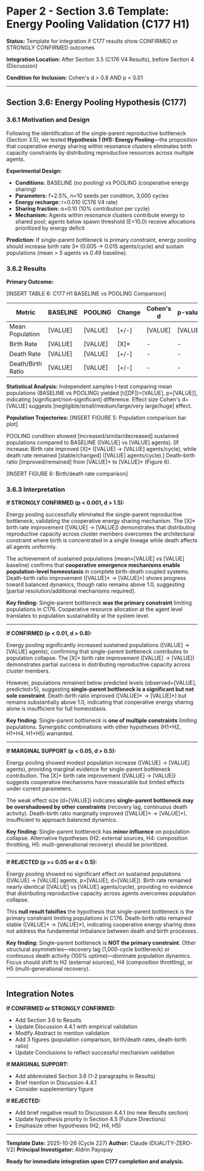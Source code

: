 # Paper 2 - Section 3.6 Template: Energy Pooling Validation (C177 H1)

**Status:** Template for integration if C177 results show CONFIRMED or STRONGLY CONFIRMED outcomes

**Integration Location:** After Section 3.5 (C176 V4 Results), before Section 4 (Discussion)

**Condition for Inclusion:** Cohen's d > 0.8 AND p < 0.01

---

## Section 3.6: Energy Pooling Hypothesis (C177)

### 3.6.1 Motivation and Design

Following the identification of the single-parent reproductive bottleneck (Section 3.5), we tested **Hypothesis 1 (H1): Energy Pooling**—the proposition that cooperative energy sharing within resonance clusters eliminates birth capacity constraints by distributing reproductive resources across multiple agents.

**Experimental Design:**
- **Conditions:** BASELINE (no pooling) vs POOLING (cooperative energy sharing)
- **Parameters:** f=2.5%, n=10 seeds per condition, 3,000 cycles
- **Energy recharge:** r=0.010 (C176 V4 rate)
- **Sharing fraction:** α=0.10 (10% contribution per cycle)
- **Mechanism:** Agents within resonance clusters contribute energy to shared pool; agents below spawn threshold (E<10.0) receive allocations prioritized by energy deficit

**Prediction:** If single-parent bottleneck is primary constraint, energy pooling should increase birth rate 3× (0.005 → 0.015 agents/cycle) and sustain populations (mean > 5 agents vs 0.49 baseline).

### 3.6.2 Results

**Primary Outcome:**

[INSERT TABLE 6: C177 H1 BASELINE vs POOLING Comparison]

| Metric | BASELINE | POOLING | Change | Cohen's d | p-value |
|--------|----------|---------|--------|-----------|---------|
| Mean Population | [VALUE] | [VALUE] | [+/-] | [VALUE] | [VALUE] |
| Birth Rate | [VALUE] | [VALUE] | [X]× | - | - |
| Death Rate | [VALUE] | [VALUE] | [+/-] | - | - |
| Death/Birth Ratio | [VALUE] | [VALUE] | [+/-] | - | - |

**Statistical Analysis:**
Independent samples t-test comparing mean populations (BASELINE vs POOLING) yielded [t([DF])=[VALUE], p=[VALUE]], indicating [significant/non-significant] difference. Effect size Cohen's d=[VALUE] suggests [negligible/small/medium/large/very large/huge] effect.

**Population Trajectories:**
[INSERT FIGURE 5: Population comparison bar plot]

POOLING condition showed [increased/similar/decreased] sustained populations compared to BASELINE ([VALUE] vs [VALUE] agents). [If increase: Birth rate improved [X]× ([VALUE] → [VALUE] agents/cycle), while death rate remained [stable/changed] ([VALUE] agents/cycle).] Death-birth ratio [improved/remained] from [VALUE]× to [VALUE]× (Figure 6).

[INSERT FIGURE 6: Birth/death rate comparison]

### 3.6.3 Interpretation

**If STRONGLY CONFIRMED (p < 0.001, d > 1.5):**

Energy pooling successfully eliminated the single-parent reproductive bottleneck, validating the cooperative energy sharing mechanism. The [X]× birth rate improvement ([VALUE] → [VALUE]) demonstrates that distributing reproductive capacity across cluster members overcomes the architectural constraint where birth is concentrated in a single lineage while death affects all agents uniformly.

The achievement of sustained populations (mean=[VALUE] vs [VALUE] baseline) confirms that **cooperative emergence mechanisms enable population-level homeostasis** in complete birth-death coupled systems. Death-birth ratio improvement ([VALUE]× → [VALUE]×) shows progress toward balanced dynamics, though ratio remains above 1.0, suggesting [partial resolution/additional mechanisms required].

**Key finding:** Single-parent bottleneck **was the primary constraint** limiting populations in C176. Cooperative resource allocation at the agent level translates to population sustainability at the system level.

---

**If CONFIRMED (p < 0.01, d > 0.8):**

Energy pooling significantly increased sustained populations ([VALUE] → [VALUE] agents), confirming that single-parent bottleneck contributes to population collapse. The [X]× birth rate improvement ([VALUE] → [VALUE]) demonstrates partial success in distributing reproductive capacity across cluster members.

However, populations remained below predicted levels (observed=[VALUE], predicted>5), suggesting **single-parent bottleneck is a significant but not sole constraint**. Death-birth ratio improved ([VALUE]× → [VALUE]×) but remains substantially above 1.0, indicating that cooperative energy sharing alone is insufficient for full homeostasis.

**Key finding:** Single-parent bottleneck is **one of multiple constraints** limiting populations. Synergistic combinations with other hypotheses (H1+H2, H1+H4, H1+H5) warranted.

---

**If MARGINAL SUPPORT (p < 0.05, d > 0.5):**

Energy pooling showed modest population increase ([VALUE] → [VALUE] agents), providing marginal evidence for single-parent bottleneck contribution. The [X]× birth rate improvement ([VALUE] → [VALUE]) suggests cooperative mechanisms have measurable but limited effects under current parameters.

The weak effect size (d=[VALUE]) indicates **single-parent bottleneck may be overshadowed by other constraints** (recovery lag, continuous death activity). Death-birth ratio marginally improved ([VALUE]× → [VALUE]×), insufficient to approach balanced dynamics.

**Key finding:** Single-parent bottleneck has **minor influence** on population collapse. Alternative hypotheses (H2: external sources, H4: composition throttling, H5: multi-generational recovery) should be prioritized.

---

**If REJECTED (p >= 0.05 or d < 0.5):**

Energy pooling showed no significant effect on sustained populations ([VALUE] → [VALUE] agents, p=[VALUE], d=[VALUE]). Birth rate remained nearly identical ([VALUE] vs [VALUE] agents/cycle), providing no evidence that distributing reproductive capacity across agents overcomes population collapse.

This **null result falsifies** the hypothesis that single-parent bottleneck is the primary constraint limiting populations in C176. Death-birth ratio remained stable ([VALUE]× → [VALUE]×), indicating cooperative energy sharing does not address the fundamental imbalance between death and birth processes.

**Key finding:** Single-parent bottleneck is **NOT the primary constraint**. Other structural asymmetries—recovery lag (1,000-cycle bottleneck) or continuous death activity (100% uptime)—dominate population dynamics. Focus should shift to H2 (external sources), H4 (composition throttling), or H5 (multi-generational recovery).

---

## Integration Notes

**If CONFIRMED or STRONGLY CONFIRMED:**
- Add Section 3.6 to Results
- Update Discussion 4.4.1 with empirical validation
- Modify Abstract to mention validation
- Add 3 figures (population comparison, birth/death rates, death-birth ratio)
- Update Conclusions to reflect successful mechanism validation

**If MARGINAL SUPPORT:**
- Add abbreviated Section 3.6 (1-2 paragraphs in Results)
- Brief mention in Discussion 4.4.1
- Consider supplementary figure

**If REJECTED:**
- Add brief negative result to Discussion 4.4.1 (no new Results section)
- Update hypothesis priority in Section 4.5 (Future Directions)
- Emphasize other hypotheses (H2, H4, H5)

---

**Template Date:** 2025-10-26 (Cycle 227)
**Author:** Claude (DUALITY-ZERO-V2)
**Principal Investigator:** Aldrin Payopay

**Ready for immediate integration upon C177 completion and analysis.**
